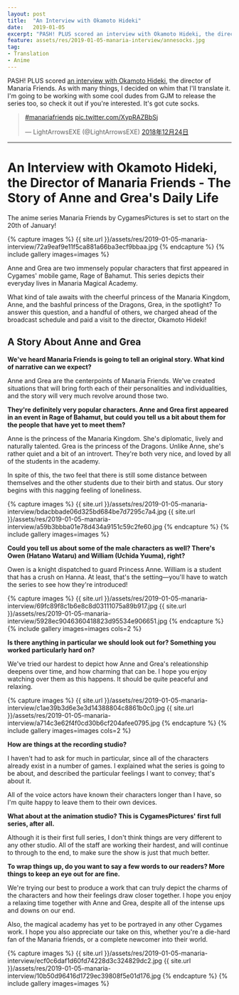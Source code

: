 ```yaml
---
layout: post
title:  "An Interview with Okamoto Hideki"
date:   2019-01-05
excerpt: "PASH! PLUS scored an interview with Okamoto Hideki, the director of Manaria Friends. As with many things, I decided on whim that I'll translate it."
feature: assets/res/2019-01-05-manaria-interview/annesocks.jpg
tag:
- Translation
- Anime
---
```


PASH! PLUS scored [an interview with Okamoto Hideki](http://www.pashplus.jp/interview/123291/?body_dsp=1), the director of Manaria Friends. As with many things, I decided on whim that I'll translate it. I'm going to be working with some cool dudes from GJM to release the series too, so check it out if you're interested. It's got cute socks.

<blockquote class="twitter-tweet tw-align-center" data-lang="ja"><p lang="und" dir="ltr"><a href="https://twitter.com/hashtag/manariafriends?src=hash&amp;ref_src=twsrc%5Etfw">#manariafriends</a> <a href="https://t.co/XypRAZBbSj">pic.twitter.com/XypRAZBbSj</a></p>&mdash; LightArrowsEXE (@LightArrowsEXE) <a href="https://twitter.com/LightArrowsEXE/status/1076992609053274118?ref_src=twsrc%5Etfw">2018年12月24日</a></blockquote>

***

# An Interview with Okamoto Hideki, the Director of Manaria Friends - The Story of Anne and Grea's Daily Life

The anime series Manaria Friends by CygamesPictures is set to start on the 20th of January!

{% capture images %}
    {{ site.url }}/assets/res/2019-01-05-manaria-interview/72a9eaf9e11f5ca881a66ba3ecf9bbaa.jpg
{% endcapture %}
{% include gallery images=images %}

Anne and Grea are two immensely popular characters that first appeared in Cygames' mobile game, Rage of Bahamut. This series depicts their everyday lives in Manaria Magical Academy.

What kind of tale awaits with the cheerful princess of the Manaria Kingdom, Anne, and the bashful princess of the Dragons, Grea, in the spotlight? To answer this question, and a handful of others, we charged ahead of the broadcast schedule and paid a visit to the director, Okamoto Hideki!

## A Story About Anne and Grea	

**We've heard Manaria Friends is going to tell an original story. What kind of narrative can we expect?**

Anne and Grea are the centerpoints of Manaria Friends. We've created situations that will bring forth each of their personalities and individualities, and the story will very much revolve around those two.

**They're definitely very popular characters. Anne and Grea first appeared in an event in Rage of Bahamut, but could you tell us a bit about them for the people that have yet to meet them?**

Anne is the princess of the Manaria Kingdom. She's diplomatic, lively and naturally talented. Grea is the princess of the Dragons. Unlike Anne, she's rather quiet and a bit of an introvert. They're both very nice, and loved by all of the students in the academy.

In spite of this, the two feel that there is still some distance between themselves and the other students due to their birth and status. Our story begins with this nagging feeling of loneliness.

{% capture images %}
    {{ site.url }}/assets/res/2019-01-05-manaria-interview/bdacbbade06d325bd684be7d7295c7a4.jpg
    {{ site.url }}/assets/res/2019-01-05-manaria-interview/a59b3bbba01e78d434a9151c59c2fe60.jpg
{% endcapture %}
{% include gallery images=images %}

**Could you tell us about some of the male characters as well? There's Owen (Hatano Wataru) and William (Uchida Yuuma), right?**

Owen is a knight dispatched to guard Princess Anne. William is a student that has a crush on Hanna. At least, that's the setting—you'll have to watch the series to see how they're introduced!

{% capture images %}
    {{ site.url }}/assets/res/2019-01-05-manaria-interview/69fc89f8c1b6e8c8d03111075a89b917.jpg
    {{ site.url }}/assets/res/2019-01-05-manaria-interview/5928ec9046360418823d95534e906651.jpg
{% endcapture %}
{% include gallery images=images cols=2 %}

**Is there anything in particular we should look out for? Something you worked particularly hard on?**

We've tried our hardest to depict how Anne and Grea's releationship deepens over time, and how charming that can be. I hope you enjoy watching over them as this happens. It should be quite peaceful and relaxing.

{% capture images %}
    {{ site.url }}/assets/res/2019-01-05-manaria-interview/c1ae39b3d6e3e3d14388804c8861b0c0.jpg
    {{ site.url }}/assets/res/2019-01-05-manaria-interview/a714c3e62f4f0cd30b6cf204afee0795.jpg
{% endcapture %}
{% include gallery images=images cols=2 %}

**How are things at the recording studio?**

I haven't had to ask for much in particular, since all of the characters already exist in a number of games. I explained what the series is going to be about, and described the particular feelings I want to convey; that's about it.

All of the voice actors have known their characters longer than I have, so I'm quite happy to leave them to their own devices.

**What about at the animation studio? This is CygamesPictures' first full series, after all.**

Although it is their first full series, I don't think things are very different to any other studio. All of the staff are working their hardest, and will continue to through to the end, to make sure the show is just that much better.

**To wrap things up, do you want to say a few words to our readers? More things to keep an eye out for are fine.**

We're trying our best to produce a work that can truly depict the charms of the characters and how their feelings draw closer together. I hope you enjoy a relaxing time together with Anne and Grea, despite all of the intense ups and downs on our end.

Also, the magical academy has yet to be portrayed in any other Cygames work. I hope you also appreciate our take on this, whether you're a die-hard fan of the Manaria friends, or a complete newcomer into their world.

{% capture images %}
    {{ site.url }}/assets/res/2019-01-05-manaria-interview/ecf0c6daf1d60fd74228d3c324829dc2.jpg
    {{ site.url }}/assets/res/2019-01-05-manaria-interview/10b50d96416d1729ec39808f5e01d176.jpg
{% endcapture %}
{% include gallery images=images %}

<script async src="https://platform.twitter.com/widgets.js" charset="utf-8"></script>
